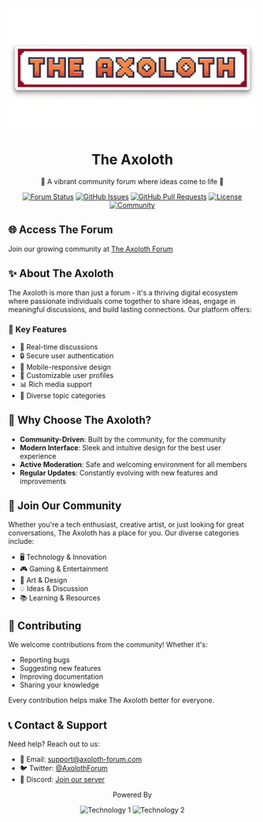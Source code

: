 <div align="center">
  <img src="https://github.com/MicroBytex/forum/blob/main/haz-un-banner-en-donde-haiga-un-texto-que-diga--th.png?raw=true" alt="The Axoloth Banner" width="800px">

  # The Axoloth
  
  <p align="center">
    🌟 A vibrant community forum where ideas come to life 🌟
  </p>

  [![Forum Status](https://img.shields.io/badge/status-active-success.svg)](https://axoloth-forum.com)
  [![GitHub Issues](https://img.shields.io/github/issues/MicroBytex/axoloth.svg)](https://github.com/ondarion-t/TheAxoloth/issues)
  [![GitHub Pull Requests](https://img.shields.io/github/issues-pr/MicroBytex/axoloth.svg)](https://github.com/ondarion-t/TheAxoloth/pulls)
  [![License](https://img.shields.io/badge/license-MIT-blue.svg)](LICENSE)
  [![Community](https://img.shields.io/badge/community-1k%2B%20members-orange.svg)](https://axoloth-forum.com/members)

</div>

## 🌐 Access The Forum
Join our growing community at [The Axoloth Forum](https://axoloth-forum.com)

## ✨ About The Axoloth

The Axoloth is more than just a forum - it's a thriving digital ecosystem where passionate individuals come together to share ideas, engage in meaningful discussions, and build lasting connections. Our platform offers:

### 🎯 Key Features

- 💬 Real-time discussions
- 🔒 Secure user authentication
- 📱 Mobile-responsive design
- 🎨 Customizable user profiles
- 📊 Rich media support
- 🌈 Diverse topic categories

## 🚀 Why Choose The Axoloth?

- **Community-Driven**: Built by the community, for the community
- **Modern Interface**: Sleek and intuitive design for the best user experience
- **Active Moderation**: Safe and welcoming environment for all members
- **Regular Updates**: Constantly evolving with new features and improvements

## 🌟 Join Our Community

Whether you're a tech enthusiast, creative artist, or just looking for great conversations, The Axoloth has a place for you. Our diverse categories include:

- 🖥️ Technology & Innovation
- 🎮 Gaming & Entertainment
- 🎨 Art & Design
- 💡 Ideas & Discussion
- 📚 Learning & Resources

## 🤝 Contributing

We welcome contributions from the community! Whether it's:
- Reporting bugs
- Suggesting new features
- Improving documentation
- Sharing your knowledge

Every contribution helps make The Axoloth better for everyone.

## 📞 Contact & Support

Need help? Reach out to us:
- 📧 Email: support@axoloth-forum.com
- 🐦 Twitter: [@AxolothForum](https://twitter.com/AxolothForum)
- 💬 Discord: [Join our server](https://discord.gg/axoloth)

<div align="center">
  <p>Powered By</p>
  <p>
    <img src="https://encrypted-tbn1.gstatic.com/images?q=tbn:ANd9GcTq2LX7w4UY7JrWmqHZ9aJRHKinvw4_IIO3C_MWbybGL0wPqJIbduooihM56OK_quKEj7_p-k0QD6laGSblw9GzhFIG41tF3yIAoCXu9MU" alt="Technology 1" width="200px">
    <img src="https://www.kali.org/wallpapers/images/2024/kali-purple-whirlwind.jpg" alt="Technology 2" width="200px">
  </p>
</div>
